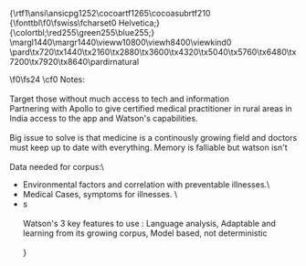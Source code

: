 {\rtf1\ansi\ansicpg1252\cocoartf1265\cocoasubrtf210
{\fonttbl\f0\fswiss\fcharset0 Helvetica;}
{\colortbl;\red255\green255\blue255;}
\margl1440\margr1440\vieww10800\viewh8400\viewkind0
\pard\tx720\tx1440\tx2160\tx2880\tx3600\tx4320\tx5040\tx5760\tx6480\tx7200\tx7920\tx8640\pardirnatural

\f0\fs24 \cf0 Notes: \
\
Target those without much access to tech and information\
Partnering with Apollo to give certified medical practitioner in rural areas in India access to the app and Watson's capabilities.\
\
Big issue to solve is that medicine is a continously growing field and doctors must keep up to date with everything. Memory is falliable but watson isn't\
\
Data needed for corpus:\
 - Environmental factors and correlation with preventable illnesses.\
 - Medical Cases, symptoms for illnesses. \
 - s\
\
Watson's 3 key features to use : Language analysis, Adaptable and learning from its growing corpus, Model based, not deterministic\
\
}